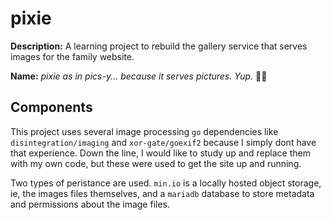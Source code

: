 # pixie

**Description:** A learning project to rebuild the gallery service that serves images for the family website.

**Name:** _pixie as in pics-y... because it serves pictures. Yup._ :man_shrugging:

## Components

This project uses several image processing `go` dependencies like `disintegration/imaging` and `xor-gate/goexif2` because I simply dont have that experience.  Down the line, I would like to study up and replace them with my own code, but these were used to get the site up and running.

Two types of peristance are used.  `min.io` is a locally hosted object storage, ie, the images files themselves, and a `mariadb` database to store metadata and permissions about the image files.